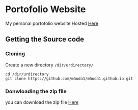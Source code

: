 # Portofolio Website


My personal portofolio website Hosted [Here](https://mhuda1.github.io/)

## Getting the Source code

### Cloning 
Create a new directory ```/dir/urdirectory/```

```
cd /dir/urdirectory
git clone https://github.com/mhuda1/mhuda1.github.io.git
```

### Donwloading the zip file

you can download the zip file [Here](https://github.com/mhuda1/mhuda1.github.io/archive/master.zip)
